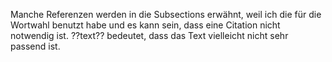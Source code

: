 Manche Referenzen werden in die Subsections erwähnt, weil ich die für die Wortwahl benutzt habe und es kann sein, dass eine Citation nicht notwendig ist.
??text?? bedeutet, dass das Text vielleicht nicht sehr passend ist.
